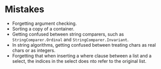 ﻿# Mistakes

- Forgetting argument checking.
- Sorting a copy of a container.
- Getting confused between string comparers, such as `StringComparer.Ordinal` and `StringComparer.Invariant`.
- In string algorithms, getting confused between treating chars as real chars or as integers. 
- Forgetting that when inserting a where clause between a list and a select, the indices in the select does nto 
refer to the original list.  
